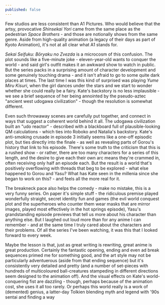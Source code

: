 ```yaml
---
published: false
---
```


Few studios are less consistent than A1 Pictures. Who would believe that the artsy, provocative *Shinsekai Yori* came from the same place as the pedestrian *Space Brothers* - and those are notionally shows from the same genre. Aside from high-quality animation (a legacy of their days as part of Kyoto Animation), it's not at all clear what A1 stands for.

*Sekai Seifuku: Bōryaku no Zvezda* is a microcosm of this confusion. The plot sounds like a five-minute joke - eleven-year-old wants to conquer the world - and said girl's outfit makes it an awkward show to watch in public. But the series packs in a surprising amount of character development and some genuinely touching drama - and it isn't afraid to go to some quite dark places at times. The last time I was this kind of surprised was playing *Yume Miru Kisuri*, when the girl dances under the stars and we start to wonder whether she could really be a fairy. Kate's backstory is no less implausible - we see a brief sequence of her being annointed by the pseudo-aztec "ancient west udogawa civilization" - though the resolution is somewhat different.

Even such throwaway scenes are carefully put together, and connect in ways that suggest a coherent world behind it all. The udogawa civilization built an "udo reactor" - described with a blackboard full of plausible-looking QM calculations - which ties into Roboko and Natalia's backstory. Kate's anti-smoking crusade in episode 3 initially seems like a one-off episodic plot, but ties directly into the finale - as well as revealing parts of Gorou's history that link to his episode. There's some truth to the criticism that this is a rushed show - or rather, there are too many characters for a series of this length, and the desire to give each their own arc means they're crammed in, often receiving only half an episode each. But the result is a world that's positively overflowing with threads that beg to be explored - what else happened to Gorou and Yasu? What has Kate seen in the millenia since she began to work on this? - and feels all the more real for it.

The breakneck pace also helps the comedy - make no mistake, this is a very funny series. On paper it's simple stuff - the ridiculous premise played wonderfully straight, secret identity fun and games (the evil world conquest plot and the superheroes who counter them wear masks that are mirror images, played most effectively in the hot springs episode), Yasu's grandstanding episode previews that tell us more about his character than anything else. But I laughed out loud more than for any anime I can remember - and at the same time I truly cared about the characters and their problems. Of all the series I've been watching, it was this that I looked forward to every week.

Maybe the lesson is that, just as great writing is rewriting, great anime is great production. Certainly the fantastic opening, ending and even ad break sequences primed me for something good, and the art style may not be particularly adventuerous (aside from that ending sequence) but it's consistently very detailed and pretty (and a number of set-pieces with hundreds of multicoloured ball-creatures stampeding in different directions seem designed to the animation off). And the visual effects on Kate's world-conquering fist are dazzling - though, perhaps because of the animation cost, she uses it all too rarely. Or perhaps this world really is a work of (demented) genius, a latter-day Tolkien blending myth and legend with '90s sentai and finding a way